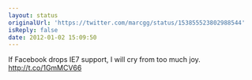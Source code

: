 ```yaml
---
layout: status
originalUrl: 'https://twitter.com/marcgg/status/153855523802988544'
isReply: false
date: 2012-01-02 15:09:50
---
```


If Facebook drops IE7 support, I will cry from too much joy. http://t.co/1GmMCV66
